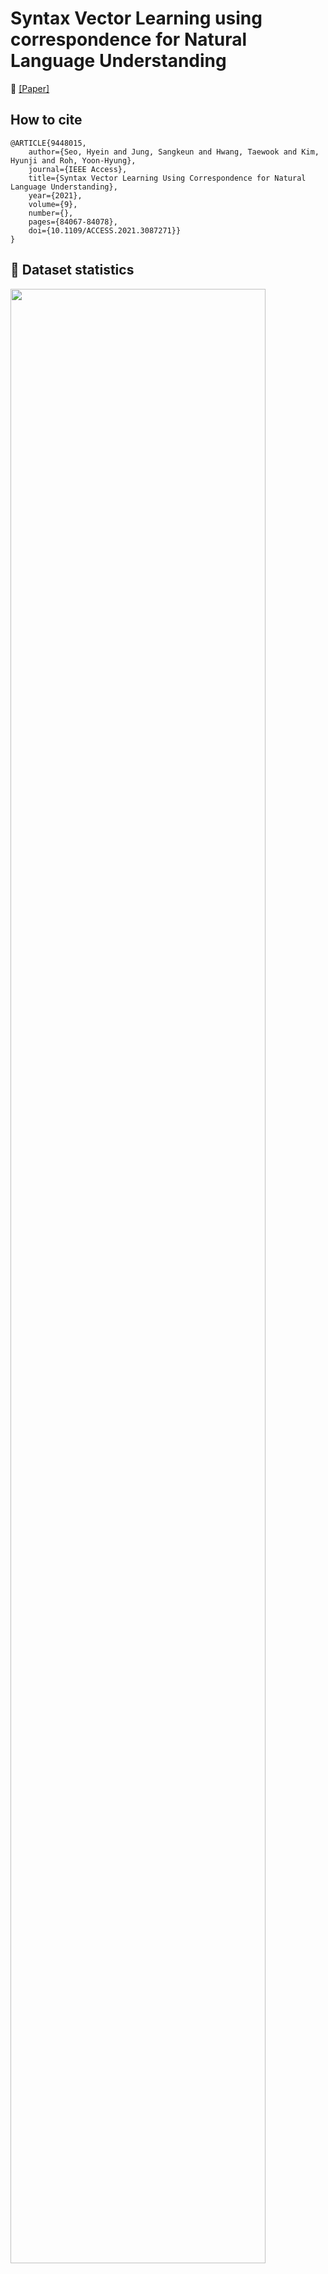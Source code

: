 # Syntax Vector Learning using correspondence for Natural Language Understanding

:pushpin: [[Paper]](https://ieeexplore.ieee.org/abstract/document/9448015)

## How to cite
```{bibtex}
@ARTICLE{9448015,
    author={Seo, Hyein and Jung, Sangkeun and Hwang, Taewook and Kim, Hyunji and Roh, Yoon-Hyung},
    journal={IEEE Access},
    title={Syntax Vector Learning Using Correspondence for Natural Language Understanding},
    year={2021},
    volume={9},
    number={},
    pages={84067-84078},
    doi={10.1109/ACCESS.2021.3087271}}
}
```

## :green_book: Dataset statistics
<img src="https://user-images.githubusercontent.com/33437627/115518441-1d5eb300-a2c3-11eb-8389-fa7f5ce49ea4.PNG" width="90%">

* Datasets 
   - Weather, Navi, Rest : In-house
   - [ATIS](https://github.com/yvchen/JointSLU)
   - [SNIPS](https://github.com/snipsco/snips-nlu)
   - [Sim-M, Sim-R](https://github.com/google-research-datasets/simulated-dialogue)
   - [NLUE](https://github.com/xliuhw/NLU-Evaluation-Data)


| Section | Description |
|-|-|
| [APPENDIX B](#appendix-b) | Graphs between cosine similarity and syntax similarity |
| [APPENDIX C](#appendix-c) | Syntax search performance |
| [APPENDIX D](#appendix-d) | Correlations between cosine similarity and syntax similarity |


##  [APPENDIX B] (https://github.com/hyenee/Syntax-Vector-Learning-using-correspondence-for-Natural-Language-Understanding/blob/main/appendix/Appendix_B.pdf)

:bar_chart: [link]

This appendix provides additional graphs of the relationship between similarities in Weather, Navi, SNIPS, SIm-M, SIm-R, and NLUE datasets.

![image](https://user-images.githubusercontent.com/33437627/115555526-94f40880-a2ea-11eb-9658-dd3195a865a3.png)


## [APPENDIX C] (https://github.com/hyenee/Syntax-Vector-Learning-using-correspondence-for-Natural-Language-Understanding/blob/main/appendix/Appendix_C.pdf)


:1234: [link]
This appendix reports the syntax search scores for every task and model that we proposed in this paper.
Table shows the predicted results according to the distances in the vector space.

![image](https://user-images.githubusercontent.com/33437627/115555741-d2f12c80-a2ea-11eb-96bb-c2938e681ece.png)


## [APPENDIX D] (https://github.com/hyenee/Syntax-Vector-Learning-using-correspondence-for-Natural-Language-Understanding/blob/main/appendix/Appendix_D.pdf)

:chart_with_upwards_trend: [link]

This appendix contains correlations between cosine similarity and syntax similarity results achieved on more datasets: Weather, Navi, SNIPS, Sim-M, Sim-R, NLUE.

![image](https://user-images.githubusercontent.com/33437627/115555903-03d16180-a2eb-11eb-8468-6cbccf43e5da.png)



## Contact
Please reachout to hyenee97@gmail.com for any questions.
